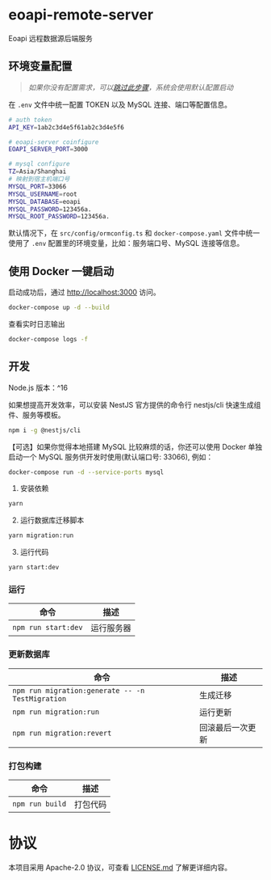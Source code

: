 # eoapi-remote-server

Eoapi 远程数据源后端服务

## 环境变量配置

>*如果你没有配置需求，可以[跳过此步骤](#使用-docker-一键启动)，系统会使用默认配置启动*

在 `.env` 文件中统一配置 TOKEN 以及 MySQL 连接、端口等配置信息。

```bash
# auth token
API_KEY=1ab2c3d4e5f61ab2c3d4e5f6

# eoapi-server coinfigure
EOAPI_SERVER_PORT=3000

# mysql configure
TZ=Asia/Shanghai
# 映射到宿主机端口号
MYSQL_PORT=33066
MYSQL_USERNAME=root
MYSQL_DATABASE=eoapi
MYSQL_PASSWORD=123456a.
MYSQL_ROOT_PASSWORD=123456a.
```

默认情况下，在 `src/config/ormconfig.ts` 和 `docker-compose.yaml` 文件中统一使用了 `.env` 配置里的环境变量，比如：服务端口号、MySQL 连接等信息。

## 使用 Docker 一键启动

启动成功后，通过 <http://localhost:3000> 访问。

```bash
docker-compose up -d --build
```

查看实时日志输出

```bash
docker-compose logs -f
```

## 开发
Node.js 版本：^16

如果想提高开发效率，可以安装 NestJS 官方提供的命令行 nestjs/cli 快速生成组件、服务等模板。

```bash
npm i -g @nestjs/cli
```

【可选】如果你觉得本地搭建 MySQL 比较麻烦的话，你还可以使用 Docker 单独启动一个 MySQL 服务供开发时使用(默认端口号: 33066), 例如：

```bash
docker-compose run -d --service-ports mysql
```

1. 安装依赖

```bash
yarn 
```

2. 运行数据库迁移脚本
```bash
yarn migration:run
```

3. 运行代码

```bash
yarn start:dev
```

### 运行

| 命令            | 描述       |
| --------------- | ---------- |
| `npm run start:dev` | 运行服务器 |

### 更新数据库

| 命令                                             | 描述             |
| ------------------------------------------------ | ---------------- |
| `npm run migration:generate -- -n TestMigration` | 生成迁移         |
| `npm run migration:run`                          | 运行更新         |
| `npm run migration:revert`                       | 回滚最后一次更新 |

### 打包构建

| 命令            | 描述     |
| --------------- | -------- |
| `npm run build` | 打包代码 |

# 协议

本项目采用 Apache-2.0 协议，可查看 [LICENSE.md](LICENSE) 了解更详细内容。
